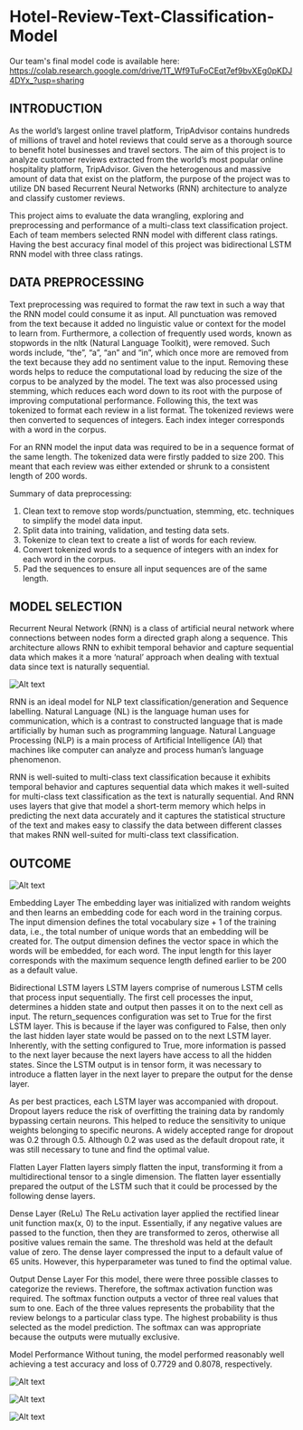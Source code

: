 # Hotel-Review-Text-Classification-Model
Our team's final model code is available here: https://colab.research.google.com/drive/1T_Wf9TuFoCEqt7ef9bvXEg0pKDJ4DYx_?usp=sharing

## INTRODUCTION
As the world’s largest online travel platform, TripAdvisor contains hundreds of millions of travel and hotel reviews that could serve as a thorough source to benefit hotel businesses and travel sectors. The aim of this project is to analyze customer reviews extracted from the world’s most popular online hospitality platform, TripAdvisor. Given the heterogenous and massive amount of data that exist on the platform, the purpose of the project was to utilize DN based Recurrent Neural Networks (RNN) architecture to analyze and classify customer reviews.

This project aims to evaluate the data wrangling, exploring and preprocessing and performance of a multi-class text classification project.
Each of team members selected RNN model with different class ratings. Having the best accuracy final model of this project was bidirectional LSTM RNN model with three class ratings. 

## DATA PREPROCESSING
Text preprocessing was required to format the raw text in such a way that the RNN model could consume it as input. All punctuation was removed from the text because it added no linguistic value or context for the model to learn from. Furthermore, a collection of frequently used words, known as stopwords in the nltk (Natural Language Toolkit), were removed. Such words include, “the”, “a”, “an” and “in”, which once more are removed from the text because they add no sentiment value to the input. Removing these words helps to reduce the computational load by reducing the size of the corpus to be analyzed by the model. The text was also processed using stemming, which reduces each word down to its root with the purpose of improving computational performance. Following this, the text was tokenized to format each review in a list format. The tokenized reviews were then converted to sequences of integers. Each index integer corresponds with a word in the corpus.

For an RNN model the input data was required to be in a sequence format of the same length. The tokenized data were firstly padded to size 200. This meant that each review was either extended or shrunk to a consistent length of 200 words.

Summary of data preprocessing:
1. Clean text to remove stop words/punctuation, stemming, etc. techniques to simplify the model data input.
2. Split data into training, validation, and testing data sets.
3. Tokenize to clean text to create a list of words for each review.
4. Convert tokenized words to a sequence of integers with an index for each word in the
corpus.
5. Pad the sequences to ensure all input sequences are of the same length.

## MODEL SELECTION
Recurrent Neural Network (RNN) is a class of artificial neural network where connections between nodes form a directed graph along a sequence. This architecture allows RNN to exhibit temporal behavior and capture sequential data which makes it a more ‘natural’ approach when dealing with textual data since text is naturally sequential.

![Alt text](/relative/path/to/img.jpg?raw=true "Optional Title")

RNN is an ideal model for NLP text classification/generation and Sequence labelling. Natural Language (NL) is the language human uses for communication, which is a contrast to constructed language that is made artificially by human such as programming language. Natural Language Processing (NLP) is a main process of Artificial Intelligence (AI) that machines like computer can analyze and process human’s language phenomenon.

RNN is well-suited to multi-class text classification because it exhibits temporal behavior and captures sequential data which makes it well-suited for multi-class text classification as the text is naturally sequential. And RNN uses layers that give that model a short-term memory which helps in predicting the next data accurately and it captures the statistical structure of the text and makes easy to classify the data between different classes that makes RNN well-suited for multi-class text classification.

## OUTCOME

![Alt text](/relative/path/to/img.jpg?raw=true "Optional Title")

Embedding Layer
The embedding layer was initialized with random weights and then learns an embedding code for each word in the training corpus. The input dimension defines the total vocabulary size + 1 of the training data, i.e., the total number of unique words that an embedding will be created for. The output dimension defines the vector space in which the words will be embedded, for each word. The input length for this layer corresponds with the maximum sequence length defined earlier to be 200 as a default value.



Bidirectional LSTM layers
LSTM layers comprise of numerous LSTM cells that process input sequentially. The first cell processes the input, determines a hidden state and output then passes it on to the next cell as input. The return_sequences configuration was set to True for the first LSTM layer. This is because if the layer was configured to False, then only the last hidden layer state would be passed on to the next LSTM layer. Inherently, with the setting configured to True, more information is passed to the next layer because the next layers have access to all the hidden states. Since the LSTM output is in tensor form, it was necessary to introduce a flatten layer in the next layer to prepare the output for the dense layer.

As per best practices, each LSTM layer was accompanied with dropout. Dropout layers reduce the risk of overfitting the training data by randomly bypassing certain neurons. This helped to reduce the sensitivity to unique weights belonging to specific neurons. A widely accepted range for dropout was 0.2 through 0.5. Although 0.2 was used as the default dropout rate, it was still necessary to tune and find the optimal value.


Flatten Layer
Flatten layers simply flatten the input, transforming it from a multidirectional tensor to a single dimension. The flatten layer essentially prepared the output of the LSTM such that it could be processed by the following dense layers.


Dense Layer (ReLu)
The ReLu activation layer applied the rectified linear unit function max(x, 0) to the input. Essentially, if any negative values are passed to the function, then they are transformed to zeros, otherwise all positive values remain the same. The threshold was held at the default value of zero. The dense layer compressed the input to a default value of 65 units. However, this hyperparameter was tuned to find the optimal value.


Output Dense Layer
For this model, there were three possible classes to categorize the reviews. Therefore, the softmax activation function was required. The softmax function outputs a vector of three real values that sum to one. Each of the three values represents the probability that the review belongs to a particular class type. The highest probability is thus selected as the model prediction. The softmax can was appropriate because the outputs were mutually exclusive.


Model Performance
Without tuning, the model performed reasonably well achieving a test accuracy and loss of 0.7729 and 0.8078, respectively.

![Alt text](/relative/path/to/img.jpg?raw=true "Optional Title")

![Alt text](/relative/path/to/img.jpg?raw=true "Optional Title")

![Alt text](/relative/path/to/img.jpg?raw=true "Optional Title")
